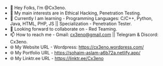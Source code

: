 - 👋 Hey Folks, I’m @Cx3eno.
- 👀 My main interests are in Ethical Hacking, Penetration Testing.
- 🌱 Currently I am learning - Programming Languages: C/C++, Python, Java, HTML, PHP, JS || Specialization - Penetration Tester.
- 🤝 Looking forward to collaborate on - Red Teaming.
- 📫 How to reach me - Gmail: cx3eno@gmail.com || Telegram & Discord: Cx3eno.
- 🌐 My Website URL - Wordpress: https://cx3eno.wordpress.com/
- 🌐 My Portfolio URL - https://sohaim-aslam-a6b72a.netlify.app/
- 🌐 My Linktr.ee URL - https://linktr.ee/Cx3eno 
<!---
Cx3eno/Cx3eno is a ✨ special ✨ repository because its `README.md` (this file) appears on your GitHub profile.
You can click the Preview link to take a look at your changes.
--->

